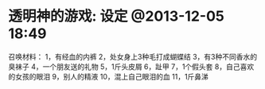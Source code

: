 # 透明神的游戏: 设定 @2013-12-05 18:49

召唤材料：
1，有经血的内裤
2，处女身上3种毛打成蝴蝶结
3，有3种不同香水的臭袜子
4，一个朋友送的礼物
5，1斤头皮屑
6，趾甲
7，1个假头套
8，自己喜欢的女孩的眼泪
9，别人的精液
10，混上自己眼泪的血
11，1斤鼻涕 
